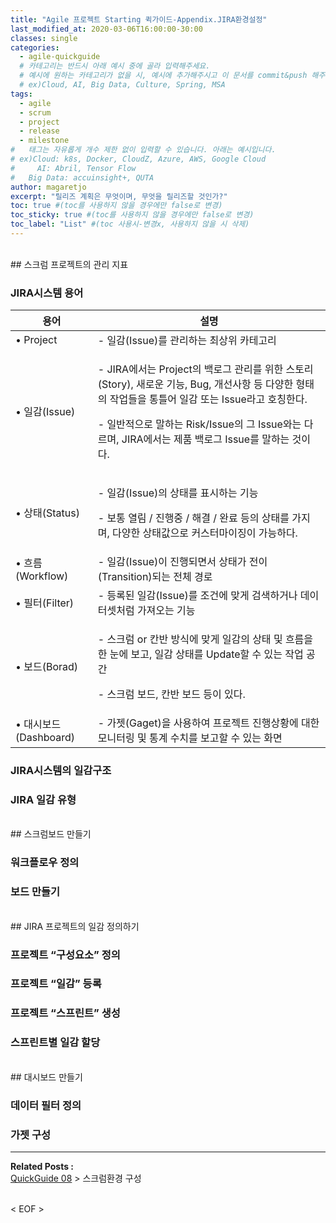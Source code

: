 ```yaml
---
title: "Agile 프로젝트 Starting 퀵가이드-Appendix.JIRA환경설정"
last_modified_at: 2020-03-06T16:00:00-30:00
classes: single
categories:
  - agile-quickguide
  # 카테고리는 반드시 아래 예시 중에 골라 입력해주세요.
  # 예시에 원하는 카테고리가 없을 시, 예시에 추가해주시고 이 문서를 commit&push 해주세요.
  # ex)Cloud, AI, Big Data, Culture, Spring, MSA
tags:
  - agile
  - scrum
  - project
  - release
  - milestone
#	태그는 자유롭게 개수 제한 없이 입력할 수 있습니다. 아래는 예시입니다.
# ex)Cloud: k8s, Docker, CloudZ, Azure, AWS, Google Cloud
#	  AI: Abril, Tensor Flow
#   Big Data: accuinsight+, QUTA
author: magaretjo
excerpt: "릴리즈 계획은 무엇이며, 무엇을 릴리즈할 것인가?"
toc: true #(toc를 사용하지 않을 경우에만 false로 변경)
toc_sticky: true #(toc를 사용하지 않을 경우에만 false로 변경)
toc_label: "List" #(toc 사용시-변경x, 사용하지 않을 시 삭제)
---
```

<br>
## <span class="mg_title_1">스크럼 프로젝트의 관리 지표

### JIRA시스템 용어

<table class="mj_table">
<thead>
  <tr><th>용어</th><th>설명</th>
  </tr>
</thead>
<tbody>
  <tr><td class="mj_col1">•	Project</td>
      <td>- 일감(Issue)를 관리하는 최상위 카테고리</td>
  </tr>
  <tr><td class="mj_col1">•	일감(Issue)</td>
      <td><p>- JIRA에서는 Project의 백로그 관리를 위한 스토리(Story), 새로운 기능, Bug, 개선사항 등 다양한 형태의 작업들을 통틀어 일감 또는 Issue라고 호칭한다. </p>
          <p>- 일반적으로 말하는 Risk/Issue의 그 Issue와는 다르며, JIRA에서는 제품 백로그 Issue를 말하는 것이다.</p>
  </td>
  </tr>
  <tr><td class="mj_col1">•	상태(Status)</td>
      <td><p>- 일감(Issue)의 상태를 표시하는 기능</p>
          <p>- 보통 열림 / 진행중 / 해결 / 완료 등의 상태를 가지며, 다양한 상태값으로 커스터마이징이 가능하다.</p>
  </td>
  </tr>
  <tr><td class="mj_col1">•	흐름(Workflow)</td>
      <td>- 일감(Issue)이 진행되면서 상태가 전이(Transition)되는 전체 경로 </td>
  </tr>
  <tr><td class="mj_col1">•	필터(Filter)</td>
      <td>- 등록된 일감(Issue)를 조건에 맞게 검색하거나 데이터셋처럼 가져오는 기능</td>
  </tr>
  <tr><td class="mj_col1">•	보드(Borad)</td>
      <td><p>- 스크럼 or 칸반 방식에 맞게 일감의 상태 및 흐름을 한 눈에 보고, 일감 상태를 Update할 수 있는 작업 공간 </p>
         <p>- 스크럼 보드, 칸반 보드 등이 있다.</p>
  </td>
  </tr>
  <tr><td class="mj_col1">•	대시보드(Dashboard)</td>
      <td>-	가젯(Gaget)을 사용하여 프로젝트 진행상황에 대한 모니터링 및 통계 수치를 보고할 수 있는 화면
  </td>
  </tr>
</tbody>
</table>


### JIRA시스템의 일감구조

### JIRA 일감 유형 

<br>
## <span class="mg_title_1">스크럼보드 만들기

###	워크플로우 정의

###	보드 만들기

<br>
## <span class="mg_title_1">JIRA 프로젝트의 일감 정의하기

### 프로젝트 “구성요소” 정의

### 프로젝트 “일감” 등록

### 프로젝트 “스프린트” 생성 

### 스프린트별 일감 할당


<br>
## <span class="mg_title_1">대시보드 만들기

### 데이터 필터 정의

### 가젯 구성

***

<div class="mg_subject_1"><b>Related Posts : </b></div> 
<div class="mg_content_1">
<a href="/agile-quickguide/Agile-QuickGuide08-스크럼환경/">QuickGuide 08</a> > 스크럼환경 구성 
</div>
<br>


< EOF >